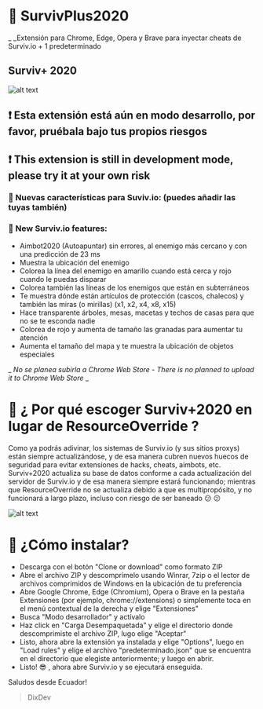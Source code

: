 # :small_blue_diamond: SurvivPlus2020
_ _Extensión para Chrome, Edge, Opera y Brave para inyectar cheats de Surviv.io + 1 predeterminado

## Surviv+ 2020

![alt text](http://url/to/img.png)

##  :heavy_exclamation_mark: Esta extensión está aún en modo desarrollo, por favor, pruébala bajo tus propios riesgos 
##  :heavy_exclamation_mark: This extension is still in development mode, please try it at your own risk 

### :small_blue_diamond: Nuevas características para Suviv.io: (puedes añadir las tuyas también)
### :small_blue_diamond: New Surviv.io features:

- Aimbot2020 (Autoapuntar) sin errores, al enemigo más cercano y con una predicción de 23 ms
- Muestra la ubicación del enemigo
- Colorea la línea del enemigo en amarillo cuando está cerca y rojo cuando le puedas disparar
- Colorea también las líneas de los enemigos que están en subterráneos
- Te muestra dónde están artículos de protección (cascos, chalecos) y también las miras (o mirillas) (x1, x2, x4, x8, x15)
- Hace transparente árboles, mesas, macetas y techos de casas para que no se te esconda nadie
- Colorea de rojo y aumenta de tamaño las granadas para aumentar tu atención
- Aumenta el tamaño del mapa y te muestra la ubicación de objetos especiales

_ _No se planea subirla a Chrome Web Store - There is no planned to upload it to Chrome Web Store_ _

# :small_blue_diamond: ¿ Por qué escoger Surviv+2020 en lugar de ResourceOverride ?
Como ya podrás adivinar, los sistemas de Surviv.io (y sus sitios proxys) están siempre actualizándose, y de esa manera cubren nuevos huecos de seguridad para evitar extensiones de hacks, cheats, aimbots, etc. Surviv+2020 actualiza su base de datos conforme a cada actualización del servidor de Surviv.io y de esa manera siempre estará funcionando; mientras que ResourceOverride no se actualiza debido a que es multipropósito, y no funcionará a largo plazo, incluso con riesgo de ser baneado :confused: :confused:

![alt text](https://i.ibb.co/sywP89z/Screenshot-13-01-2020-17-47-05.png)

# :wrench: ¿Cómo instalar?
- Descarga con el botón "Clone or download" como formato ZIP
- Abre el archivo ZIP y descomprímelo usando Winrar, 7zip o el lector de archivos comprimidos de Windows en la ubicación de tu preferencia
- Abre Google Chrome, Edge (Chromium), Opera o Brave en la pestaña Extensiones (por ejemplo, chrome://extensions) o simplemente toca en el menú contextual de la derecha y elige "Extensiones"
- Busca "Modo desarrollador" y actívalo
- Haz click en "Carga Desempaquetada" y elige el directorio donde descomprimiste el archivo ZIP, lugo elige "Aceptar"
- Listo, ahora abre la extensión ya instalada y elige "Options", luego en "Load rules" y elige el archivo "predeterminado.json" que se encuentra en el directorio que elegiste anteriormente; y luego en abrir.
- Listo! :sunglasses: , ahora abre Surviv.io y se ejecutará enseguida.

Saludos desde Ecuador!
> DixDev
